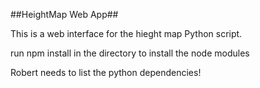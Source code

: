 ##HeightMap Web App##

This is a web interface for the hieght map Python script. 


run npm install in the directory to install the node modules


Robert needs to list the python dependencies!
